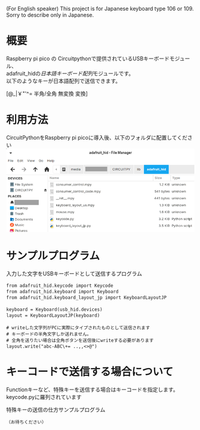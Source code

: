 (For English speaker)
This project is for Japanese keyboard type 106 or 109.
Sorry to describe only in Japanese.

# 概要
Raspberry pi pico の Circuitpythonで提供されているUSBキーボードモジュール、  
adafruit_hidの*日本語キーボード配列*モジュールです。  
以下のようなキーが日本語配列で送信できます。

[@_\|￥"'^= 半角/全角 無変換 変換]

# 利用方法
CircuitPythonをRaspberry pi picoに導入後、以下のフォルダに配置してください
![/xxx/xxx/Circuitpython/lib/adafruit_hid/](folder.png)

# サンプルプログラム
入力した文字をUSBキーボードとして送信するプログラム
```
from adafruit_hid.keycode import Keycode
from adafruit_hid.keyboard import Keyboard
from adafruit_hid.keyboard_layout_jp import KeyboardLayoutJP

keyboard = Keyboard(usb_hid.devices)
layout = KeyboardLayoutJP(keyboard)

# writeした文字列がPCに実際にタイプされたものとして送信されます
# キーボードの半角文字しか送れません。
# 全角を送りたい場合は全角ボタンを送信後にwriteする必要があります
layout.write("abc-ABC\+= ..,,<>@")
```
 
# キーコードで送信する場合について
Functionキーなど、特殊キーを送信する場合はキーコードを指定します。
keycode.pyに羅列されています


特殊キーの送信の仕方サンプルプログラム
```
（お待ちください）
```

